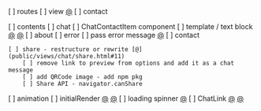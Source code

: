 [ ] routes
	[ ] view [@](src/components/chat-link/config.js#65)
	[ ] contact

[ ] contents
	[ ] chat
		[ ] ChatContactItem component
		[ ] template / text block [@](src/renderer/templates.js#4) [@](src/style/main.css#88)
	[ ] about
	[ ] error
		[ ] pass error message [@](src/renderer/render.page.js#25)
	[ ] contact

	[ ] share - restructure or rewrite [@](public/views/chat/share.html#11)
		[ ] remove link to preview from options and add it as a chat message
		[ ] add QRCode image - add npm pkg
		[ ] Share API - navigator.canShare

[ ] animation
	[ ] initialRender [@](src/renderer/render.chat.js) [@](src/renderer/renderer.js#7)
	[ ] loading spinner [@](src/renderer/utils.js#38)
	[ ]	ChatLink [@](src/components/chat-link/component.js#110) [@](src/renderer/render.chat.js#86)